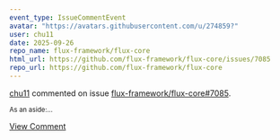 ```yaml
---
event_type: IssueCommentEvent
avatar: "https://avatars.githubusercontent.com/u/274859?"
user: chu11
date: 2025-09-26
repo_name: flux-framework/flux-core
html_url: https://github.com/flux-framework/flux-core/issues/7085
repo_url: https://github.com/flux-framework/flux-core
---
```


<a href='https://github.com/chu11' target='_blank'>chu11</a> commented on issue <a href='https://github.com/flux-framework/flux-core/issues/7085' target='_blank'>flux-framework/flux-core#7085</a>.

<small>As an aside:...</small>

<a href='https://github.com/flux-framework/flux-core/issues/7085' target='_blank'>View Comment</a>